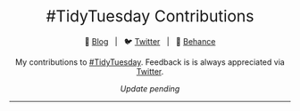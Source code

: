 <h1 style="font-weight:normal" align="center">
  &nbsp;#TidyTuesday Contributions&nbsp;
</h1>

<div align="center">

&nbsp;&nbsp;&nbsp;:link: [Blog][Blog]&nbsp;&nbsp;&nbsp;|&nbsp;&nbsp;&nbsp;:bird: [Twitter][Twitter]&nbsp;&nbsp;&nbsp;|&nbsp;&nbsp;&nbsp;:art: [Behance][Behance]&nbsp;&nbsp;&nbsp;

</div>

<!--
Quick Link
-->

[Twitter]:https://twitter.com/TanyaS_08
[Blog]:https://tanyadoesscience.com
[Behance]:https://www.behance.net/tanyastrydom
<div align="center">

My contributions to [#TidyTuesday](https://github.com/rfordatascience/tidytuesday).
Feedback is is always appreciated via [Twitter](https://twitter.com/cedscherer).

*Update pending*

</div>

***

